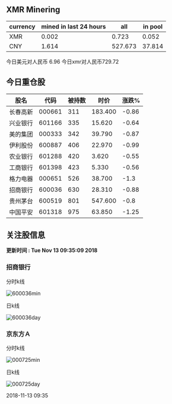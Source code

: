 ## XMR Minering

|currency|mined in last 24 hours|all|in pool|
|---|---|---|---|
|XMR|0.002|0.723|0.052|
|CNY|1.614|527.673|37.814|

今日美元对人民币 6.96	今日xmr对人民币729.72


## 今日重仓股 

|股名|代码|被持数|时价|涨跌%|
|---|---|---|---|---|
|长春高新|000661|311|183.400|-0.86|
|兴业银行|601166|335|15.620|-0.64|
|美的集团|000333|342|39.790|-0.87|
|伊利股份|600887|406|22.970|-0.99|
|农业银行|601288|420|3.620|-0.55|
|工商银行|601398|423|5.330|-0.56|
|格力电器|000651|526|38.700|-1.3|
|招商银行|600036|630|28.310|-0.88|
|贵州茅台|600519|801|547.600|-0.8|
|中国平安|601318|975|63.850|-1.25|

## 关注股信息
**更新时间 : Tue Nov 13 09:35:09 2018**
### 招商银行 
分时k线

![600036min](http://image.sinajs.cn/newchart/min/n/sh600036.gif)

日k线

![600036day](http://image.sinajs.cn/newchart/daily/n/sh600036.gif)

### 京东方Ａ 
分时k线

![000725min](http://image.sinajs.cn/newchart/min/n/sz000725.gif)

日k线

![000725day](http://image.sinajs.cn/newchart/daily/n/sz000725.gif)

2018-11-13 09:35